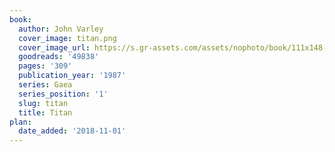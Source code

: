 ```yaml
---
book:
  author: John Varley
  cover_image: titan.png
  cover_image_url: https://s.gr-assets.com/assets/nophoto/book/111x148-bcc042a9c91a29c1d680899eff700a03.png
  goodreads: '49838'
  pages: '309'
  publication_year: '1987'
  series: Gaea
  series_position: '1'
  slug: titan
  title: Titan
plan:
  date_added: '2018-11-01'
---
```

